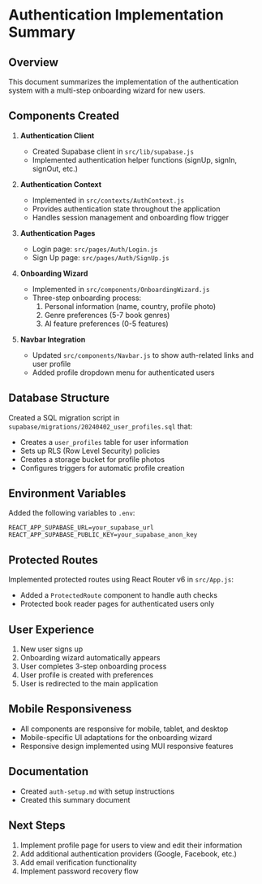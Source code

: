 # Authentication Implementation Summary

## Overview

This document summarizes the implementation of the authentication system with a multi-step onboarding wizard for new users.

## Components Created

1. **Authentication Client**
   - Created Supabase client in `src/lib/supabase.js`
   - Implemented authentication helper functions (signUp, signIn, signOut, etc.)

2. **Authentication Context**
   - Implemented in `src/contexts/AuthContext.js`
   - Provides authentication state throughout the application
   - Handles session management and onboarding flow trigger

3. **Authentication Pages**
   - Login page: `src/pages/Auth/Login.js`
   - Sign Up page: `src/pages/Auth/SignUp.js`

4. **Onboarding Wizard**
   - Implemented in `src/components/OnboardingWizard.js`
   - Three-step onboarding process:
     1. Personal information (name, country, profile photo)
     2. Genre preferences (5-7 book genres)
     3. AI feature preferences (0-5 features)

5. **Navbar Integration**
   - Updated `src/components/Navbar.js` to show auth-related links and user profile
   - Added profile dropdown menu for authenticated users

## Database Structure

Created a SQL migration script in `supabase/migrations/20240402_user_profiles.sql` that:
- Creates a `user_profiles` table for user information
- Sets up RLS (Row Level Security) policies
- Creates a storage bucket for profile photos
- Configures triggers for automatic profile creation

## Environment Variables

Added the following variables to `.env`:
```
REACT_APP_SUPABASE_URL=your_supabase_url
REACT_APP_SUPABASE_PUBLIC_KEY=your_supabase_anon_key
```

## Protected Routes

Implemented protected routes using React Router v6 in `src/App.js`:
- Added a `ProtectedRoute` component to handle auth checks
- Protected book reader pages for authenticated users only

## User Experience

1. New user signs up
2. Onboarding wizard automatically appears
3. User completes 3-step onboarding process
4. User profile is created with preferences
5. User is redirected to the main application

## Mobile Responsiveness

- All components are responsive for mobile, tablet, and desktop
- Mobile-specific UI adaptations for the onboarding wizard
- Responsive design implemented using MUI responsive features

## Documentation

- Created `auth-setup.md` with setup instructions
- Created this summary document

## Next Steps

1. Implement profile page for users to view and edit their information
2. Add additional authentication providers (Google, Facebook, etc.)
3. Add email verification functionality
4. Implement password recovery flow 